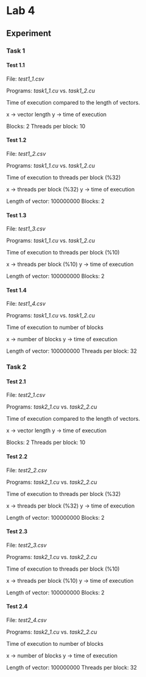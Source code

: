# Lab 4

## Experiment

### Task 1

#### Test 1.1

File: _test1_1.csv_

Programs: _task1_1.cu_ vs. _task1_2.cu_

Time of execution compared to the length of vectors.

x -> vector length
y -> time of execution

Blocks: 2
Threads per block: 10

#### Test 1.2

File: _test1_2.csv_

Programs: _task1_1.cu_ vs. _task1_2.cu_

Time of execution to threads per block (%32)

x -> threads per block (%32)
y -> time of execution

Length of vector: 100000000
Blocks: 2

#### Test 1.3

File: _test1_3.csv_

Programs: _task1_1.cu_ vs. _task1_2.cu_

Time of execution to threads per block (%10)

x -> threads per block (%10)
y -> time of execution

Length of vector: 100000000
Blocks: 2

#### Test 1.4

File: _test1_4.csv_

Programs: _task1_1.cu_ vs. _task1_2.cu_

Time of execution to number of blocks

x -> number of blocks
y -> time of execution

Length of vector: 100000000
Threads per block: 32

### Task 2

#### Test 2.1

File: _test2_1.csv_

Programs: _task2_1.cu_ vs. _task2_2.cu_

Time of execution compared to the length of vectors.

x -> vector length
y -> time of execution

Blocks: 2
Threads per block: 10

#### Test 2.2

File: _test2_2.csv_

Programs: _task2_1.cu_ vs. _task2_2.cu_

Time of execution to threads per block (%32)

x -> threads per block (%32)
y -> time of execution

Length of vector: 100000000
Blocks: 2

#### Test 2.3

File: _test2_3.csv_

Programs: _task2_1.cu_ vs. _task2_2.cu_

Time of execution to threads per block (%10)

x -> threads per block (%10)
y -> time of execution

Length of vector: 100000000
Blocks: 2

#### Test 2.4

File: _test2_4.csv_

Programs: _task2_1.cu_ vs. _task2_2.cu_

Time of execution to number of blocks

x -> number of blocks
y -> time of execution

Length of vector: 100000000
Threads per block: 32
